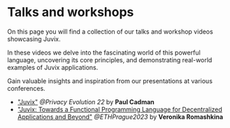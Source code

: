 # Talks and workshops

On this page you will find a collection of our talks and workshop videos showcasing Juvix.

In these videos we delve into the fascinating world of this powerful language,
uncovering its core principles, and demonstrating real-world examples of Juvix
applications.

Gain valuable insights and inspiration from our presentations at various conferences.

- ["Juvix"](https://youtu.be/T8jkl7_BMAY) _@Privacy Evolution 22_ by **Paul Cadman**
- ["Juvix: Towards a Functional Programming Language for Decentralized Applications and Beyond"](https://youtu.be/YAOFCQTAhUI) _@ETHPrague2023_ by **Veronika Romashkina**
